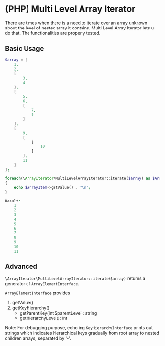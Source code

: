 # (PHP) Multi Level Array Iterator

There are times when there is a need to iterate over an array unknown about the level of nested array it contains.
Multi Level Array Iterator lets u do that. The functionalities are properly tested.

## Basic Usage
```php
$array = [
    1,
    2,
    [
        3,
        4
    ],
    [
        5,
        6,
        [
            7,
            8
        ]
    ],
    [
        9,
        [
            [
                10
            ]
        ],
        11
    ]
];

foreach(\ArrayIterator\MultiLevelArrayIterator::iterate($array) as $ArrayItem)
{
    echo $ArrayItem->getValue() . "\n";
}

Result:
    1
    2
    3
    4
    5
    6
    7
    8
    9
    10
    11
```

## Advanced

```\ArrayIterator\MultiLevelArrayIterator::iterate($array)``` returns a generator of ```ArrayElementInterface```.

```ArrayElementInterface``` provides
   1. getValue()
   2. getKeyHierarchy()
       - getParentKey(int $parentLevel): string
       - getHierarchyLevel(): int

Note:
    For debugging purpose, echo ing  ``` KeyHierarchyInterface ``` prints out strings which indicates hierarchical
    keys gradually from root array to nested children arrays, separated by '-'.

